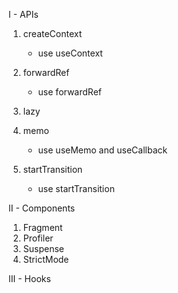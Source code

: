 I - APIs

1. createContext

    - use useContext

2. forwardRef
    - use forwardRef
3. lazy

4. memo
    - use useMemo and useCallback
5. startTransition
    - use startTransition

II - Components

1. Fragment
2. Profiler
3. Suspense
4. StrictMode


III - Hooks
